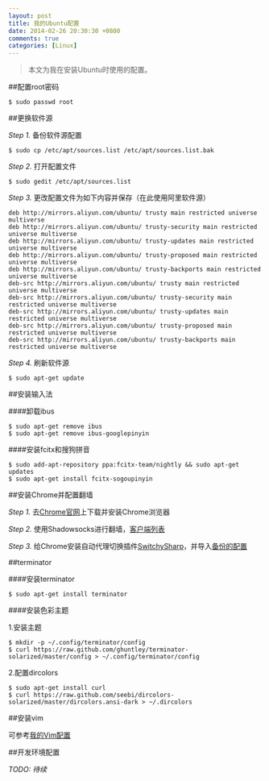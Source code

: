 ```yaml
---
layout: post
title: 我的Ubuntu配置
date: 2014-02-26 20:30:30 +0800
comments: true
categories: [Linux]
---
```


> 本文为我在安装Ubuntu时使用的配置。

<!-- more -->

##配置root密码

    $ sudo passwd root

##更换软件源

*Step 1.* 备份软件源配置

    $ sudo cp /etc/apt/sources.list /etc/apt/sources.list.bak

*Step 2.* 打开配置文件

    $ sudo gedit /etc/apt/sources.list

*Step 3.* 更改配置文件为如下内容并保存（在此使用阿里软件源）

	deb http://mirrors.aliyun.com/ubuntu/ trusty main restricted universe multiverse
	deb http://mirrors.aliyun.com/ubuntu/ trusty-security main restricted universe multiverse
	deb http://mirrors.aliyun.com/ubuntu/ trusty-updates main restricted universe multiverse
	deb http://mirrors.aliyun.com/ubuntu/ trusty-proposed main restricted universe multiverse
	deb http://mirrors.aliyun.com/ubuntu/ trusty-backports main restricted universe multiverse
	deb-src http://mirrors.aliyun.com/ubuntu/ trusty main restricted universe multiverse
	deb-src http://mirrors.aliyun.com/ubuntu/ trusty-security main restricted universe multiverse
	deb-src http://mirrors.aliyun.com/ubuntu/ trusty-updates main restricted universe multiverse
	deb-src http://mirrors.aliyun.com/ubuntu/ trusty-proposed main restricted universe multiverse
	deb-src http://mirrors.aliyun.com/ubuntu/ trusty-backports main restricted universe multiverse

*Step 4.* 刷新软件源
    
    $ sudo apt-get update

##安装输入法

####卸载ibus
    
    $ sudo apt-get remove ibus
    $ sudo apt-get remove ibus-googlepinyin

####安装fcitx和搜狗拼音

    $ sudo add-apt-repository ppa:fcitx-team/nightly && sudo apt-get updates
    $ sudo apt-get install fcitx-sogoupinyin

##安装Chrome并配置翻墙

*Step 1.* 去[Chrome官网](https://www.google.com/intl/zh-CN/chrome/)上下载并安装Chrome浏览器

*Step 2.* 使用Shadowsocks进行翻墙，[客户端列表](https://github.com/clowwindy/shadowsocks/wiki/Ports-and-Clients)

*Step 3.* 给Chrome安装自动代理切换插件[SwitchySharp](/attachments/SwitchySharp.crx)，并导入[备份的配置](/attachments/SwitchyOptions.bak)

##terminator

####安装terminator

    $ sudo apt-get install terminator

####安装色彩主题

1.安装主题

    $ mkdir -p ~/.config/terminator/config
    $ curl https://raw.github.com/ghuntley/terminator-solarized/master/config > ~/.config/terminator/config

2.配置dircolors

    $ sudo apt-get install curl
    $ curl https://raw.github.com/seebi/dircolors-solarized/master/dircolors.ansi-dark > ~/.dircolors

##安装vim

可参考[我的Vim配置](https://github.com/DelightRun/VimConfiguration)

##开发环境配置

*TODO: 待续*
